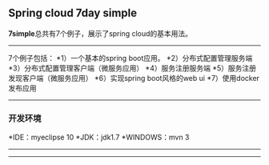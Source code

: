 ## Spring cloud 7day simple

**7simple**总共有7个例子，展示了spring cloud的基本用法。

-------------------
7个例子包括：
	*1）一个基本的spring boot应用。
	*2）分布式配置管理服务端
	*3）分布式配置管理客户端（微服务应用）
	*4）服务注册服务端
	*5）服务注册发现客户端（微服务应用）
	*6）实现spring boot风格的web ui
	*7）使用docker发布应用

-------------------
### 开发环境
*IDE：myeclipse 10
*JDK：jdk1.7
*WINDOWS：mvn 3

-------------------
-------------------


